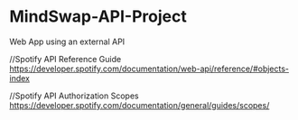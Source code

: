 # MindSwap-API-Project
Web App using an external API


//Spotify API Reference Guide 
https://developer.spotify.com/documentation/web-api/reference/#objects-index

//Spotify API Authorization Scopes
https://developer.spotify.com/documentation/general/guides/scopes/